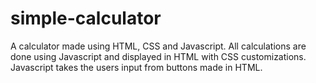 # simple-calculator
A calculator made using HTML, CSS and Javascript.
All calculations are done using Javascript and displayed in HTML with CSS customizations.
Javascript takes the users input from buttons made in HTML.
